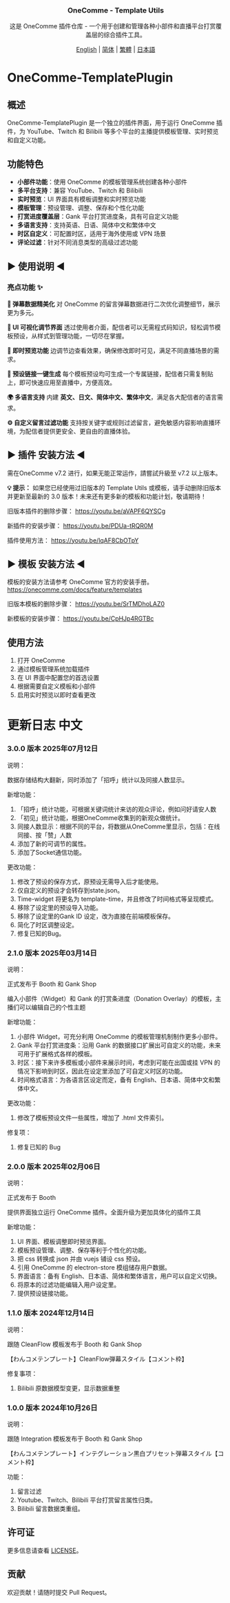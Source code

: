 <div align="center">
<h3>OneComme - Template Utils</h3>
<p>这是 OneComme 插件仓库 - 一个用于创建和管理各种小部件和直播平台打赏覆盖层的综合插件工具。</p>
<p>
  <a href="README.md">English</a> | 
  <a href="README-zh-CN.md">简体</a> | 
  <a href="README-zh-TW.md">繁體</a> | 
  <a href="README-JP.md">日本語</a>
</p>
</div>



# OneComme-TemplatePlugin

## 概述

OneComme-TemplatePlugin 是一个独立的插件界面，用于运行 OneComme 插件，为 YouTube、Twitch 和 Bilibili 等多个平台的主播提供模板管理、实时预览和自定义功能。

## 功能特色

- **小部件功能**：使用 OneComme 的模板管理系统创建各种小部件
- **多平台支持**：兼容 YouTube、Twitch 和 Bilibili
- **实时预览**：UI 界面具有模板调整和实时预览功能
- **模板管理**：预设管理、调整、保存和个性化功能
- **打赏进度覆盖层**：Gank 平台打赏进度条，具有可自定义功能
- **多语言支持**：支持英语、日语、简体中文和繁体中文
- **时区自定义**：可配置时区，适用于海外使用或 VPN 场景
- **评论过滤**：针对不同消息类型的高级过滤功能

## ▶ 使用说明 ◀
### 亮点功能 ✨

**🔧 弹幕数据精美化**
对 OneComme 的留言弹幕数据进行二次优化调整细节，展示更为多元。

**🎨 UI 可视化调节界面**
透过使用者介面，配信者可以无需程式码知识，轻松调节模板预设，从样式到管理功能，一切尽在掌握。

**👀 即时预览功能**
边调节边查看效果，确保修改即时可见，满足不同直播场景的需求。

**🔗 预设链接一键生成**
每个模板预设均可生成一个专属链接，配信者只需复制贴上，即可快速应用至直播中，方便高效。

**🌍 多语言支持**
内建 **英文、日文、简体中文、繁体中文**，满足各大配信者的语言需求。

**⚙️ 自定义留言过滤功能**
支持按关键字或规则过滤留言，避免敏感内容影响直播环境，为配信者提供更安全、更自由的直播体验。


## ▶ 插件 安装方法 ◀
需在OneComme v7.2 进行，如果无能正常运作，請嘗試升級至 v7.2 以上版本。

**💡 提示：**
如果您已经使用过旧版本的 Template Utils 或模板，请手动删除旧版本并更新至最新的 3.0 版本！未来还有更多新的模板和功能计划，敬请期待！

旧版本插件的删除步骤：
https://youtu.be/aVAPF6QYSCg

新插件的安装步骤：
https://youtu.be/PDUa-tRQR0M

插件使用方法：
https://youtu.be/lqAF8CbOTpY


## ▶ 模板 安装方法 ◀
模板的安装方法请参考 OneComme 官方的安装手册。
https://onecomme.com/docs/feature/templates

旧版本模板的删除步骤：
https://youtu.be/SrTMDhoLAZ0

新模板的安装步骤：
https://youtu.be/CpHJp4RGTBc

## 使用方法

1. 打开 OneComme
2. 通过模板管理系统加载插件
3. 在 UI 界面中配置您的首选设置
4. 根据需要自定义模板和小部件
5. 启用实时预览以即时查看更改

# 更新日志 中文

### 3.0.0 版本 2025年07月12日

说明：

数据存储结构大翻新，同时添加了「招呼」统计以及同接人数显示。

新增功能：

1. 「招呼」统计功能，可根据关键词统计来访的观众评论，例如问好请安人数
2. 「初见」统计功能，根据OneComme收集到的新观众做统计。
3. 同接人数显示：根据不同的平台，将数据从OneComme里显示，包括：在线同接、按「赞」人数
4. 添加了新的可调节的属性。
5. 添加了Socket通信功能。

更改功能：

1. 修改了预设的保存方式，原预设无需导入后才能使用。
2. 仅自定义的预设才会转存到state.json。
3. Time-widget 将更名为 template-time，并且修改了时间格式等呈现模式。
4. 移除了设定里的预设导入功能。
5. 移除了设定里的Gank ID 设定，改为直接在前端模板保存。
6. 简化了时区调整设定。
7. 修复已知的Bug。

### 2.1.0 版本 2025年03月14日

说明：

正式发布于 Booth 和 Gank Shop

编入小部件（Widget）和 Gank 的打赏条进度（Donation Overlay）的模板，主播们可以编辑自己的个性主题

新增功能：

1. 小部件 Widget，可充分利用 OneComme 的模板管理机制制作更多小部件。
2. Gank 平台打赏进度条：沿用 Gank 的数据接口扩展出可自定义的功能，未来可用于扩展格式各样的模板。
3. 时区：接下来许多模板或小部件来展示时间，考虑到可能在出国或挂 VPN 的情况下影响到时区，因此在设定里添加了可自定义时区的功能。
4. 时间格式语言：为各语言区设定而定，备有 English、日本语、简体中文和繁体中文。

更改功能：

1. 修改了模板预设文件一些属性，增加了 .html 文件索引。

修复项：

1. 修复已知的 Bug

### 2.0.0 版本 2025年02月06日

说明：

正式发布于 Booth

提供界面独立运行 OneComme 插件。全面升级为更加具体化的插件工具

新增功能：

1. UI 界面、模板调整即时预览界面。
2. 模板预设管理、调整、保存等利于个性化的功能。
3. 把 css 转换成 json 并由 vuejs 铺设 css 预设。
4. 引用 OneComme 的 electron-store 模组储存用户数据。
5. 界面语言：备有 English、日本语、简体和繁体语言，用户可以自定义切换。
6. 将原本的过滤功能编辑入用户设定里。
7. 提供预设链接功能。

### 1.1.0 版本 2024年12月14日

说明：

跟随 CleanFlow 模板发布于 Booth 和 Gank Shop

【わんコメテンプレート】CleanFlow弾幕スタイル【コメント枠】

修复事项：

1. Bilibili 原数据模型变更，显示数据重整

### 1.0.0 版本 2024年10月26日

说明：

跟随 Integration 模板发布于 Booth 和 Gank Shop

【わんコメテンプレート】インテグレーション黒白プリセット弾幕スタイル【コメント枠】

功能：

1. 留言过滤
2. Youtube、Twitch、Bilibili 平台打赏留言属性归类。
3. Bilibili 留言数据类重组。

## 许可证

更多信息请查看 [LICENSE](LICENSE)。

## 贡献

欢迎贡献！请随时提交 Pull Request。